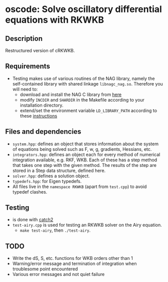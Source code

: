 # oscode: Solve oscillatory differential equations with RKWKB 

## Description

Restructured version of cRKWKB.

## Requirements

- Testing makes use of various routines of the NAG library, namely the
  self-contained library with shared linkage `libnagc_nag.so`. Therefore you
  will need to:
    - download and install the NAG C library from [here](https://www.nag.co.uk/content/downloads-nag-c-library-versions)
    - modify `INCDIR` and `SHARDIR` in the Makefile according to your
      installation directory.
    - extend/set the environment variable `LD_LIBRARY_PATH`
      according to these [instructions](https://www.nag.co.uk/doc/inun/cl26/l6i1dl/un.html#example)


## Files and dependencies

- `system.hpp`: defines an object that stores information about the system of
  equations being solved such as F, w, g, gradients, Hessians, etc.
- `integrators.hpp`: defines an object each for every method of numerical
  integration available, e.g. RKF, WKB. Each of these has a step method that
  takes one step with the given method. The results of the step are stored in a
  Step data structure, defined here.
- `solver.hpp`: defines a solution object.
- `typedefs.hpp`: for Eigen typedefs.
- All files live in the `namespace RKWKB` (apart from `test.cpp`) to avoid
  typedef clashes.

## Testing

- is done with [catch2](https://github.com/catchorg/Catch2)
- `test-airy.cpp` is used for testing an RKWKB solver on the Airy equation.
    - `make test-airy`, then `./test-airy`.

## TODO

- Write the dS, S, etc. functions for WKB orders other than 1
- Warning/error message and termination of integration when troublesome point encountered
- Various error messages and not quiet failure
